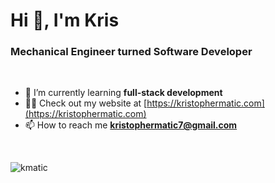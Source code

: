 <h1 >Hi 👋, I'm Kris</h1>
<h3 >Mechanical Engineer turned Software Developer</h3>

<br>

- 🌱 I’m currently learning **full-stack development**
- 👨‍💻 Check out my website at [https://kristophermatic.com](https://kristophermatic.com)
- 📫 How to reach me **kristophermatic7@gmail.com**

<br>

<p><img align="center" src="https://github-readme-streak-stats.herokuapp.com/?user=kmatic&theme=highcontrast" alt="kmatic" /></p>
